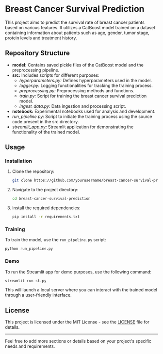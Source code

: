 # Breast Cancer Survival Prediction

This project aims to predict the survival rate of breast cancer patients based on various features. It utilizes a CatBoost model trained on a dataset containing information about patients such as age, gender, tumor stage, protein levels and treatment history.

## Repository Structure

- **model:** Contains saved pickle files of the CatBoost model and the preprocessing pipeline.
- **src:** Includes scripts for different purposes:
  - *hyperparameters.py:* Defines hyperparameters used in the model.
  - *logger.py:* Logging functionalities for tracking the training process.
  - *preprocessing.py:* Preprocessing methods and functions.
  - *train.py:* Script for training the breast cancer survival prediction model.
  - *ingest_data.py:* Data ingestion and processing script.
- **notebook:** Experimental notebooks used for analysis and development.
- *run_pipeline.py:* Script to initiate the training process using the source code present in the src directory.
- *streamlit_app.py:* Streamlit application for demonstrating the functionality of the trained model.

## Usage

### Installation

1. Clone the repository:
   ```sh
   git clone https://github.com/yourusername/breast-cancer-survival-prediction.git
   ```
2. Navigate to the project directory:
   ```sh
   cd breast-cancer-survival-prediction
   ```
3. Install the required dependencies:
   ```sh
   pip install -r requirements.txt
   ```

### Training

To train the model, use the `run_pipeline.py` script:
```sh
python run_pipeline.py
```

### Demo

To run the Streamlit app for demo purposes, use the following command:
```sh
streamlit run st.py
```
This will launch a local server where you can interact with the trained model through a user-friendly interface.

## License

This project is licensed under the MIT License - see the [LICENSE](LICENSE) file for details.

---

Feel free to add more sections or details based on your project's specific needs and requirements.
